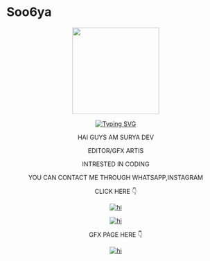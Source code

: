 # Soo6ya 

 

<div align="center">
<img border-radius: 15px src="https://i.imgur.com/c5E81Cu.jpeg" width="200" height="200"/> 

 

[![Typing SVG](https://readme-typing-svg.herokuapp.com?font=Bomber+Escort&color=00FFFF&size=20&lines=HAI+GUYS,+WELCOME+TO+MY+PROFILE)](https://bit.ly/3lC8I7t)

 

 

HAI GUYS AM SURYA DEV 

EDITOR/GFX ARTIS

INTRESTED IN CODING

YOU CAN CONTACT ME THROUGH WHATSAPP,INSTAGRAM 

CLICK HERE 👇

<a href="http://wa.me/+919496673836"><img title="hi" src="https://img.shields.io/badge/HERE 😍-priest/Sophia?color=FF6347&style=for-the-badge&logo=whatsapp"></a>

 <a href="https://www.instagram.com/soo6ya_"><img title="hi" src="https://img.shields.io/badge/HERE 😍-priest/Sophia?color=90ee90&style=for-the-badge&logo=instagram"></a>

GFX PAGE HERE 👇

 <a href="https://www.instagram.com/ft.soo6ya"><img title="hi" src="https://img.shields.io/badge/HERE 😍-priest/Sophia?color=90ee90&style=for-the-badge&logo=instagram"></a>
